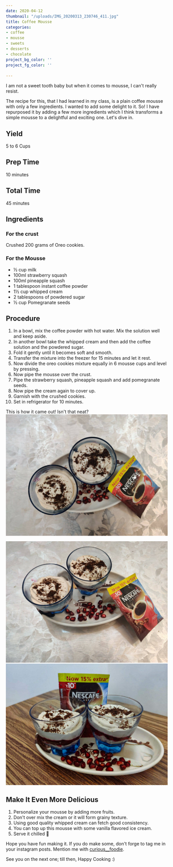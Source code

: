 ```yaml
---
date: 2020-04-12
thumbnail: "/uploads/IMG_20200313_230746_411.jpg"
title: Coffee Mousse
categories:
- coffee
- mousse
- sweets
- desserts
- chocolate
project_bg_color: ''
project_fg_color: ''

---
```

I am not a sweet tooth baby but when it comes to mousse, I can't really resist.

The recipe for this, that I had learned in my class, is a plain coffee mousse with only a few ingredients. I wanted to add some delight to it. So! I have repurposed it by adding a few more ingredients which I think transforms a simple mousse to a delightful and exciting one. Let's dive in.

## Yield

5 to 6 Cups

## Prep Time

10 minutes

## Total Time

45 minutes

## Ingredients

### For the crust

Crushed 200 grams of Oreo cookies.

### For the Mousse

* ½ cup milk
* 100ml strawberry squash
* 100ml pineapple squash
* 1 tablespoon instant coffee powder
* 1½ cup whipped cream
* 2 tablespoons of powdered sugar
* ½ cup Pomegranate seeds

## Procedure

 1. In a bowl, mix the coffee powder with hot water. Mix the solution well and keep aside.
 2. In another bowl take the whipped cream and then add the coffee solution and the powdered sugar.
 3. Fold it gently until it becomes soft and smooth.
 4. Transfer the mixture into the freezer for 15 minutes and let it rest.
 5. Now divide the oreo cookies mixture equally in 6 mousse cups and level by pressing.
 6. Now pipe the mousse over the crust.
 7. Pipe the strawberry squash, pineapple squash and add pomegranate seeds.
 8. Now pipe the cream again to cover up.
 9. Garnish with the crushed cookies.
10. Set in refrigerator for 10 minutes.

This is how it came out! Isn't that neat?![](/uploads/IMG-20200313-WA0048.jpg)

![](/uploads/IMG-20200313-WA0053.jpg)![](/uploads/IMG_20200313_230746_411.jpg)

## Make It Even More Delicious

1. Personalize your mousse by adding more fruits.
2. Don't over mix the cream or it will form grainy texture.
3. Using good quality whipped cream can fetch good consistency.
4. You can top up this mousse with some vanilla flavored ice cream. 
5. Serve it chilled 🥶

Hope you have fun making it. If you do make some, don't forge to tag me in your instagram posts. Mention me with [curious__foodie](https://instagram.com/curious__foodie "Curious Foodie").

See you on the next one; till then, Happy Cooking :)